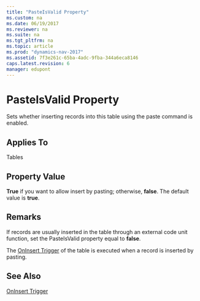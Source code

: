 ```yaml
---
title: "PasteIsValid Property"
ms.custom: na
ms.date: 06/19/2017
ms.reviewer: na
ms.suite: na
ms.tgt_pltfrm: na
ms.topic: article
ms.prod: "dynamics-nav-2017"
ms.assetid: 7f3e261c-65ba-4adc-9fba-344a6eca8146
caps.latest.revision: 6
manager: edupont
---
```

# PasteIsValid Property
Sets whether inserting records into this table using the paste command is enabled.  
  
## Applies To  
 Tables  
  
## Property Value  
 **True** if you want to allow insert by pasting; otherwise, **false**. The default value is **true**.  
  
## Remarks  
 If records are usually inserted in the table through an external code unit function, set the PasteIsValid property equal to **false**.  
  
 The [OnInsert Trigger](../triggers/devenv-oninsert-trigger.md) of the table is executed when a record is inserted by pasting.  
  
## See Also  
 [OnInsert Trigger](../triggers/devenv-oninsert-trigger.md)